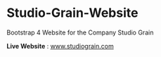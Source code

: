 # Studio-Grain-Website
Bootstrap 4 Website for the Company Studio Grain 

**Live Website** : www.studiograin.com